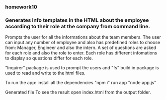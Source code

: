 ### homework10

### Generates info templates in the HTML about the employee according to their role at the company from command line.

Prompts the user for all the informations about the team members. The user can input any number of employee and also has
predefined roles to choose from: Manager, Engineer and also the intern. A set of questions are asked for each role and
also the role to enter. Each role has different infomations to display so questions differ for each role. 

"Inquirer" package is used to prompt the users and "fs" build in package is used to read and write to the html files.

To run the app:
install all the dependencies "npm i"
run app "node app.js"

Generated file
To see the result open index.html from the output folder.



